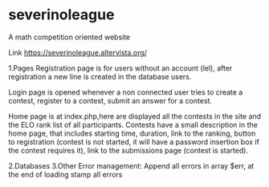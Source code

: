 # severinoleague
A math competition oriented website

Link https://severinoleague.altervista.org/

1.Pages 
Registration page is for users without an account (lel), after registration a new line is created in the database users.

Login page is opened whenever a non connected user tries to create a contest, register to a contest, submit an answer for a contest.

Home page is at index.php,here are displayed all the contests in the site and the ELO rank list of all participants.
Contests have a small description in the home page, that includes starting time, duration, link to the ranking, button to registration (contest is not started, it will have a password insertion box if the contest requires it), link to the submissions page (contest is started).

2.Databases
3.Other
Error management: Append all errors in array $err, at the end of loading stamp all errors

